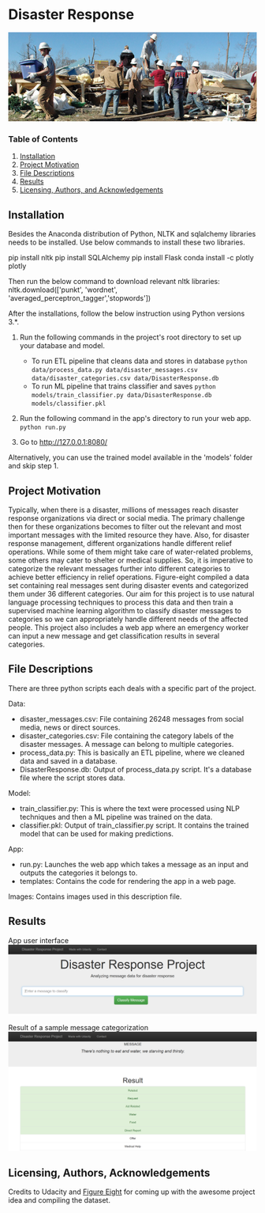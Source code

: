 # Disaster Response
![alt text](https://raw.githubusercontent.com/samardolui/DisasterResponse/master/images/cover_image.jpg)
### Table of Contents

1. [Installation](#installation)
2. [Project Motivation](#motivation)
3. [File Descriptions](#files)
4. [Results](#results)
5. [Licensing, Authors, and Acknowledgements](#licensing)

## Installation <a name="installation"></a>

Besides the Anaconda distribution of Python, NLTK and sqlalchemy libraries needs to be installed.
Use below commands to install these two libraries.

pip install nltk
pip install SQLAlchemy
pip install Flask
conda install -c plotly plotly 

Then run the below command to download relevant nltk libraries:
nltk.download(['punkt', 'wordnet', 'averaged_perceptron_tagger','stopwords'])

After the installations, follow the below instruction using Python versions 3.*.

1. Run the following commands in the project's root directory to set up your database and model.

    - To run ETL pipeline that cleans data and stores in database
        `python data/process_data.py data/disaster_messages.csv data/disaster_categories.csv data/DisasterResponse.db`
    - To run ML pipeline that trains classifier and saves
        `python models/train_classifier.py data/DisasterResponse.db models/classifier.pkl`

2. Run the following command in the app's directory to run your web app.
    `python run.py`

3. Go to http://127.0.0.1:8080/

Alternatively, you can use the trained model available in the 'models' folder and skip step 1.

## Project Motivation<a name="motivation"></a>

Typically, when there is a disaster, millions of messages reach disaster response organizations via direct or social media. The primary challenge then for these organizations becomes to filter out the relevant and most important messages with the limited resource they have. Also, for disaster response management, different organizations handle different relief operations. While some of them might take care of water-related problems, some others may cater to shelter or medical supplies. So, it is imperative to categorize the relevant messages further into different categories to achieve better efficiency in relief operations. Figure-eight compiled a data set containing real messages sent during disaster events and categorized them under 36 different categories. Our aim for this project is to use natural language processing techniques to process this data and then train a supervised machine learning algorithm to classify disaster messages to categories so we can appropriately handle different needs of the affected people. This project also includes a web app where an emergency worker can input a new message and get classification results in several categories.

## File Descriptions <a name="files"></a>
There are three python scripts each deals with a specific part of the project.

Data:
* disaster_messages.csv: File containing 26248 messages from social media, news or direct sources.  
* disaster_categories.csv: File containing the category labels of the disaster messages. A message can belong to multiple categories.
* process_data.py: This is basically an ETL pipeline, where we cleaned data and saved in a database.
* DisasterResponse.db: Output of process_data.py script. It's a database file where the script stores data.

Model:
* train_classifier.py: This is where the text were processed using NLP techniques and then a ML pipeline was trained on the data.
* classifier.pkl: Output of train_classifier.py script. It contains the trained model that can be used for making predictions.

App:
* run.py: Launches the web app which takes a message as an input and outputs the categories it belongs to.
* templates: Contains the code for rendering the app in a web page.

Images: Contains images used in this description file.

## Results<a name="results"></a>
App user interface
![Result 1](https://raw.githubusercontent.com/samardolui/DisasterResponse/master/images/dis_res1.PNG)

Result of a sample message categorization
![Result 2](https://raw.githubusercontent.com/samardolui/DisasterResponse/master/images/dis_res2.PNG)

## Licensing, Authors, Acknowledgements<a name="licensing"></a>

Credits to Udacity and [Figure Eight](https://www.figure-eight.com/dataset/combined-disaster-response-data/)  for coming up with the awesome project idea and compiling the dataset.
